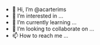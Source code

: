 - 👋 Hi, I’m @acarterims
- 👀 I’m interested in ...
- 🌱 I’m currently learning ...
- 💞️ I’m looking to collaborate on ...
- 📫 How to reach me ...

<!---
acarterims/acarterims is a ✨ special ✨ repository because its `README.md` (this file) appears on your GitHub profile.
You can click the Preview link to take a look at your changes.
--->
